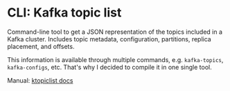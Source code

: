 # CLI: Kafka topic list

Command-line tool to get a JSON representation of the topics included in a Kafka cluster.
Includes topic metadata, configuration, partitions, replica placement, and offsets.

This information is available through multiple commands, e.g. `kafka-topics`, `kafka-configs`, etc.
That's why I decided to compile it in one single tool.

Manual: [ktopiclist docs](./ktopiclist.adoc)
